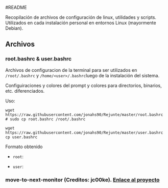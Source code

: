 #README

Recopilación de archivos de configuración de linux, utilidades y scripts. Utilizados en cada instalación personal en entornos Linux (mayormente Debian).


## Archivos

### root.bashrc & user.bashrc
Archivos de configuracion de la terminal para ser utilizados en `/root/.bashrc` y `/home/<user>/.bashrc`luego de la instalación del sistema.

Configuiraciones y colores del prompt y colores para directorios, binarios, etc. diferenciados.


Uso:
```
wget https://raw.githubusercontent.com/jonahs90/Rejunte/master/root.bashrc
# sudo cp root.bashrc /root/.bashrc
```
```
wget https://raw.githubusercontent.com/jonahs90/Rejunte/master/user.bashrc
cp user.bashrc 
```

Formato obtenido

- `root`:

- `user`: 

### move-to-next-monitor (Creditos: jc00ke). [Enlace al proyecto](https://github.com/jc00ke/move-to-next-monitor)




